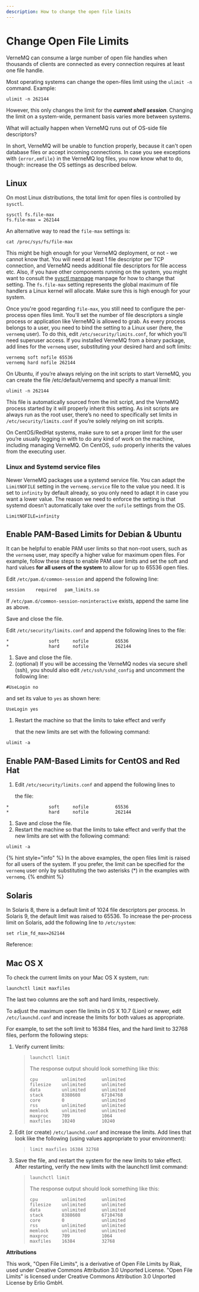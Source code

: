 ```yaml
---
description: How to change the open file limits
---
```


# Change Open File Limits

VerneMQ can consume a large number of open file handles when thousands of clients are connected as every connection requires at least one file handle.

Most operating systems can change the open-files limit using the `ulimit -n` command. Example:

```text
ulimit -n 262144
```

However, this only changes the limit for the _**current shell session**_. Changing the limit on a system-wide, permanent basis varies more between systems.

What will actually happen when VerneMQ runs out of OS-side file descriptors? 

In short, VerneMQ will be unable to function properly, because it can't open database files or accept incoming connections. 
In case you see exceptions with `{error,emfile}` in the VerneMQ log files, you now know what to do, though: increase the OS settings as described below.

## Linux

On most Linux distributions, the total limit for open files is controlled by `sysctl`.

```text
sysctl fs.file-max
fs.file-max = 262144
```
An alternative way to read the `file-max` settings is:

```text
cat /proc/sys/fs/file-max
```

This might be high enough for your VerneMQ deployment, or not - we cannot know that. You will need at least 1 file descriptor per TCP connection, and VerneMQ needs additional file descriptors for file access etc. Also, if you have other components running on the system, you might want to consult the [sysctl manpage](http://linux.die.net/man/8/sysctl) manpage for how to change that setting. The `fs.file-max` setting represents the global maximum of file handlers a Linux kernel will allocate. Make sure this is high enough for your system.

Once you're good regarding `file-max`, you still need to configure the per-process open files limit. You'll set the number of file descriptors a single process or application like VerneMQ is allowed to grab. As every process belongs to a user, you need to bind the setting to a Linux user (here, the `vernemq` user).
To do this, edit `/etc/security/limits.conf`, for which you'll need superuser access. If you installed VerneMQ from a binary package, add lines for the `vernemq` user, substituting your desired hard and soft limits:

```text
vernemq soft nofile 65536
vernemq hard nofile 262144
```

On Ubuntu, if you’re always relying on the init scripts to start VerneMQ, you can create the file /etc/default/vernemq and specify a manual limit:

```text
ulimit -n 262144
```

This file is automatically sourced from the init script, and the VerneMQ process started by it will properly inherit this setting. As init scripts are always run as the root user, there’s no need to specifically set limits in `/etc/security/limits.conf` if you’re solely relying on init scripts.

On CentOS/RedHat systems, make sure to set a proper limit for the user you’re usually logging in with to do any kind of work on the machine, including managing VerneMQ. On CentOS, `sudo` properly inherits the values from the executing user.

### Linux and Systemd service files

Newer VerneMQ packages use a systemd service file. You can adapt the `LimitNOFILE` setting in the `vernemq.service` file to the value you need. It is set to `infinity` by default already, so you only need to adapt it in case you want a lower value. The reason we need to enforce the setting is that systemd doesn't automatically take over the `nofile` settings from the OS.

```text
LimitNOFILE=infinity
```

## Enable PAM-Based Limits for Debian & Ubuntu

It can be helpful to enable PAM user limits so that non-root users, such as the `vernemq` user, may specify a higher value for maximum open files. For example, follow these steps to enable PAM user limits and set the soft and hard values **for all users of the system** to allow for up to 65536 open files.

Edit `/etc/pam.d/common-session` and append the following line:

```text
session    required   pam_limits.so
```

If `/etc/pam.d/common-session-noninteractive` exists, append the same line as above.

Save and close the file.

Edit `/etc/security/limits.conf` and append the following lines to the file:

```text
*               soft     nofile          65536
*               hard     nofile          262144
```

1. Save and close the file.
2. \(optional\) If you will be accessing the VerneMQ nodes via secure shell \(ssh\), you should also edit `/etc/ssh/sshd_config` and uncomment the following line:

```text
#UseLogin no
```

and set its value to `yes` as shown here:

```text
UseLogin yes
```

1. Restart the machine so that the limits to take effect and verify

   that the new limits are set with the following command:

```text
ulimit -a
```

## Enable PAM-Based Limits for CentOS and Red Hat

1. Edit `/etc/security/limits.conf` and append the following lines to

   the file:

```text
*               soft     nofile          65536
*               hard     nofile          262144
```

1. Save and close the file.
2. Restart the machine so that the limits to take effect and verify that the new limits are set with the following command:

```text
ulimit -a
```

{% hint style="info" %}
In the above examples, the open files limit is raised for all users of the system. If you prefer, the limit can be specified for the `vernemq` user only by substituting the two asterisks \(\*\) in the examples with `vernemq`.
{% endhint %}

## Solaris

In Solaris 8, there is a default limit of 1024 file descriptors per process. In Solaris 9, the default limit was raised to 65536. To increase the per-process limit on Solaris, add the following line to `/etc/system`:

```text
set rlim_fd_max=262144
```

Reference:

## Mac OS X

To check the current limits on your Mac OS X system, run:

```text
launchctl limit maxfiles
```

The last two columns are the soft and hard limits, respectively.

To adjust the maximum open file limits in OS X 10.7 \(Lion\) or newer, edit `/etc/launchd.conf` and increase the limits for both values as appropriate.

For example, to set the soft limit to 16384 files, and the hard limit to 32768 files, perform the following steps:

1. Verify current limits:

   > ```text
   > launchctl limit
   > ```
   >
   > The response output should look something like this:
   >
   > ```text
   > cpu         unlimited      unlimited
   > filesize    unlimited      unlimited
   > data        unlimited      unlimited
   > stack       8388608        67104768
   > core        0              unlimited
   > rss         unlimited      unlimited
   > memlock     unlimited      unlimited
   > maxproc     709            1064
   > maxfiles    10240          10240
   > ```

2. Edit \(or create\) `/etc/launchd.conf` and increase the limits. Add lines that look like the following \(using values appropriate to your environment\):

   > ```text
   > limit maxfiles 16384 32768
   > ```

3. Save the file, and restart the system for the new limits to take effect. After restarting, verify the new limits with the launchctl limit command:

   > ```text
   > launchctl limit
   > ```
   >
   > The response output should look something like this:
   >
   > ```text
   > cpu         unlimited      unlimited
   > filesize    unlimited      unlimited
   > data        unlimited      unlimited
   > stack       8388608        67104768
   > core        0              unlimited
   > rss         unlimited      unlimited
   > memlock     unlimited      unlimited
   > maxproc     709            1064
   > maxfiles    16384          32768
   > ```

**Attributions**

This work, "Open File Limits", is a derivative of Open File Limits by Riak, used under Creative Commons Attribution 3.0 Unported License. "Open File Limits" is licensed under Creative Commons Attribution 3.0 Unported License by Erlio GmbH.

